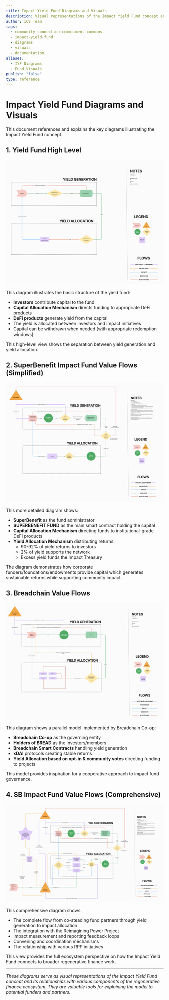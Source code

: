 ```yaml
---
title: Impact Yield Fund Diagrams and Visuals
description: Visual representations of the Impact Yield Fund concept and its relationships with components of the regenerative finance ecosystem
author: ICS Team
tags:
  - community-connection-commitment-commons
  - impact-yield-fund
  - diagrams
  - visuals
  - documentation
aliases:
  - IYF Diagrams
  - Fund Visuals
publish: "false"
type: reference
---
```


# Impact Yield Fund Diagrams and Visuals

This document references and explains the key diagrams illustrating the Impact Yield Fund concept.

## 1. Yield Fund High Level

![Pasted image 20250507140746 1](attachments/Pasted%20image%2020250507140746%201.png)

This diagram illustrates the basic structure of the yield fund:

- **Investors** contribute capital to the fund
- **Capital Allocation Mechanism** directs funding to appropriate DeFi products
- **DeFi products** generate yield from the capital
- The yield is allocated between investors and impact initiatives
- Capital can be withdrawn when needed (with appropriate redemption windows)

This high-level view shows the separation between yield generation and yield allocation.

## 2. SuperBenefit Impact Fund Value Flows (Simplified)

![Pasted image 20250507141003 1](attachments/Pasted%20image%2020250507141003%201.png)

This more detailed diagram shows:

- **SuperBenefit** as the fund administrator
- **SUPERBENEFIT FUND** as the main smart contract holding the capital
- **Capital Allocation Mechanism** directing funds to institutional-grade DeFi products
- **Yield Allocation Mechanism** distributing returns:
  - 90-92% of yield returns to investors
  - 2% of yield supports the network
  - Excess yield funds the Impact Treasury

The diagram demonstrates how corporate funders/foundations/endowments provide capital which generates sustainable returns while supporting community impact.

## 3. Breadchain Value Flows

![Pasted image 20250507140859 1](attachments/Pasted%20image%2020250507140859%201.png)

This diagram shows a parallel model implemented by Breadchain Co-op:

- **Breadchain Co-op** as the governing entity
- **Holders of BREAD** as the investors/members
- **Breadchain Smart Contracts** handling yield generation
- **xDAI** protocols creating stable returns
- **Yield Allocation based on opt-in & community votes** directing funding to projects

This model provides inspiration for a cooperative approach to impact fund governance.

## 4. SB Impact Fund Value Flows (Comprehensive)

![Pasted image 20250507140913 1](attachments/Pasted%20image%2020250507140913%201.png)

This comprehensive diagram shows:

- The complete flow from co-steading fund partners through yield generation to impact allocation
- The integration with the Reimagining Power Project
- Impact measurement and reporting feedback loops
- Convening and coordination mechanisms
- The relationship with various RPP initiatives

This view provides the full ecosystem perspective on how the Impact Yield Fund connects to broader regenerative finance work.


---

*These diagrams serve as visual representations of the Impact Yield Fund concept and its relationships with various components of the regenerative finance ecosystem. They are valuable tools for explaining the model to potential funders and partners.*